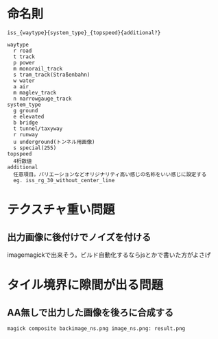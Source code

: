 # 命名則

```
iss_{waytype}{system_type}_{topspeed}{additional?}

waytype
  r road
  t track
  p power
  m monorail_track
  s tram_track(Straßenbahn)
  w water
  a air
  m maglev_track
  n narrowgauge_track
system_type
  g ground
  e elevated
  b bridge
  t tunnel/taxyway
  r runway
  u underground(トンネル用画像)
  s special(255)
topspeed
  4桁数値
additional
  任意項目。バリエーションなどオリジナリティ高い感じの名称をいい感じに設定する
  eg. iss_rg_30_without_center_line
```

# テクスチャ重い問題

## 出力画像に後付けでノイズを付ける
imagemagickで出来そう。ビルド自動化するならjsとかで書いた方がよさげ

# タイル境界に隙間が出る問題
## AA無しで出力した画像を後ろに合成する

```
magick composite backimage_ns.png image_ns.png: result.png
```
